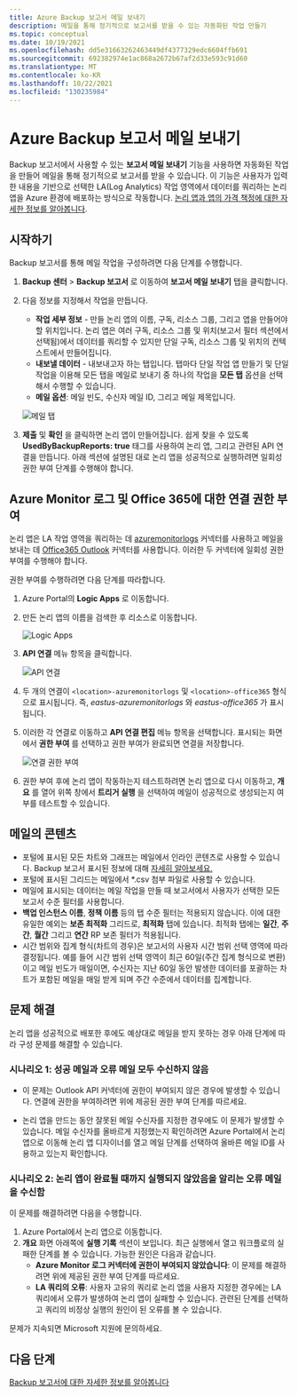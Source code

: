 ```yaml
---
title: Azure Backup 보고서 메일 보내기
description: 메일을 통해 정기적으로 보고서를 받을 수 있는 자동화된 작업 만들기
ms.topic: conceptual
ms.date: 10/19/2021
ms.openlocfilehash: dd5e31663262463449df4377329edc6604ffb691
ms.sourcegitcommit: 692382974e1ac868a2672b67af2d33e593c91d60
ms.translationtype: MT
ms.contentlocale: ko-KR
ms.lasthandoff: 10/22/2021
ms.locfileid: "130235984"
---
```

# <a name="email-azure-backup-reports"></a>Azure Backup 보고서 메일 보내기

Backup 보고서에서 사용할 수 있는 **보고서 메일 보내기** 기능을 사용하면 자동화된 작업을 만들어 메일을 통해 정기적으로 보고서를 받을 수 있습니다. 이 기능은 사용자가 입력한 내용을 기반으로 선택한 LA(Log Analytics) 작업 영역에서 데이터를 쿼리하는 논리 앱을 Azure 환경에 배포하는 방식으로 작동합니다. [논리 앱과 앱의 가격 책정에 대한 자세한 정보를 알아봅니다](https://azure.microsoft.com/pricing/details/logic-apps/).

## <a name="getting-started"></a>시작하기

Backup 보고서를 통해 메일 작업을 구성하려면 다음 단계를 수행합니다.

1.  **Backup 센터**  > **Backup 보고서** 로 이동하여 **보고서 메일 보내기** 탭을 클릭합니다.
2.  다음 정보를 지정해서 작업을 만듭니다.
    * **작업 세부 정보** - 만들 논리 앱의 이름, 구독, 리소스 그룹, 그리고 앱을 만들어야 할 위치입니다. 논리 앱은 여러 구독, 리소스 그룹 및 위치(보고서 필터 섹션에서 선택됨)에서 데이터를 쿼리할 수 있지만 단일 구독, 리소스 그룹 및 위치의 컨텍스트에서 만들어집니다.
    * **내보낼 데이터** - 내보내고자 하는 탭입니다. 탭마다 단일 작업 앱 만들기 및 단일 작업을 이용해 모든 탭을 메일로 보내기 중 하나의 작업을 **모든 탭** 옵션을 선택해서 수행할 수 있습니다.
    * **메일 옵션**: 메일 빈도, 수신자 메일 ID, 그리고 메일 제목입니다.

    ![메일 탭](./media/backup-azure-configure-backup-reports/email-tab.png)

3.  **제출** 및 **확인** 을 클릭하면 논리 앱이 만들어집니다. 쉽게 찾을 수 있도록 **UsedByBackupReports: true** 태그를 사용하여 논리 앱, 그리고 관련된 API 연결을 만듭니다. 아래 섹션에 설명된 대로 논리 앱을 성공적으로 실행하려면 일회성 권한 부여 단계를 수행해야 합니다.

## <a name="authorize-connections-to-azure-monitor-logs-and-office-365"></a>Azure Monitor 로그 및 Office 365에 대한 연결 권한 부여

논리 앱은 LA 작업 영역을 쿼리하는 데 [azuremonitorlogs](/connectors/azuremonitorlogs/) 커넥터를 사용하고 메일을 보내는 데 [Office365 Outlook](/connectors/office365connector/) 커넥터를 사용합니다. 이러한 두 커넥터에 일회성 권한 부여를 수행해야 합니다. 
 
권한 부여를 수행하려면 다음 단계를 따라합니다.

1.  Azure Portal의 **Logic Apps** 로 이동합니다.
2.  만든 논리 앱의 이름을 검색한 후 리소스로 이동합니다.

    ![Logic Apps](./media/backup-azure-configure-backup-reports/logic-apps.png)

3.  **API 연결** 메뉴 항목을 클릭합니다.

    ![API 연결](./media/backup-azure-configure-backup-reports/api-connections.png)

4.  두 개의 연결이 `<location>-azuremonitorlogs` 및 `<location>-office365` 형식으로 표시됩니다. 즉, _eastus-azuremonitorlogs_ 와 _eastus-office365_ 가 표시됩니다.
5.  이러한 각 연결로 이동하고 **API 연결 편집** 메뉴 항목을 선택합니다. 표시되는 화면에서 **권한 부여** 를 선택하고 권한 부여가 완료되면 연결을 저장합니다.

    ![연결 권한 부여](./media/backup-azure-configure-backup-reports/authorize-connections.png)

6.  권한 부여 후에 논리 앱이 작동하는지 테스트하려면 논리 앱으로 다시 이동하고, **개요** 를 열어 위쪽 창에서 **트리거 실행** 을 선택하여 메일이 성공적으로 생성되는지 여부를 테스트할 수 있습니다.

## <a name="contents-of-the-email"></a>메일의 콘텐츠

* 포털에 표시된 모든 차트와 그래프는 메일에서 인라인 콘텐츠로 사용할 수 있습니다. Backup 보고서 표시된 정보에 대해 [자세히 알아보세요.](configure-reports.md)
* 포털에 표시된 그리드는 메일에서 *.csv 첨부 파일로 사용할 수 있습니다.
* 메일에 표시되는 데이터는 메일 작업을 만들 때 보고서에서 사용자가 선택한 모든 보고서 수준 필터를 사용합니다.
* **백업 인스턴스 이름**, **정책 이름** 등의 탭 수준 필터는 적용되지 않습니다. 이에 대한 유일한 예외는 **보존 최적화** 그리드로, **최적화** 탭에 있습니다. 최적화 탭에는 **일간**, **주간**, **월간** 그리고 **연간** RP 보존 필터가 적용됩니다.
* 시간 범위와 집계 형식(차트의 경우)은 보고서의 사용자 시간 범위 선택 영역에 따라 결정됩니다. 예를 들어 시간 범위 선택 영역이 최근 60일(주간 집계 형식으로 변환)이고 메일 빈도가 매일이면, 수신자는 지난 60일 동안 발생한 데이터를 포괄하는 차트가 포함된 메일을 매일 받게 되며 주간 수준에서 데이터를 집계합니다.

## <a name="troubleshooting-issues"></a>문제 해결

논리 앱을 성공적으로 배포한 후에도 예상대로 메일을 받지 못하는 경우 아래 단계에 따라 구성 문제를 해결할 수 있습니다.

### <a name="scenario-1-receiving-neither-a-successful-email-nor-an-error-email"></a>시나리오 1: 성공 메일과 오류 메일 모두 수신하지 않음

* 이 문제는 Outlook API 커넥터에 권한이 부여되지 않은 경우에 발생할 수 있습니다. 연결에 권한을 부여하려면 위에 제공된 권한 부여 단계를 따르세요.

* 논리 앱을 만드는 동안 잘못된 메일 수신자를 지정한 경우에도 이 문제가 발생할 수 있습니다. 메일 수신자를 올바르게 지정했는지 확인하려면 Azure Portal에서 논리 앱으로 이동해 논리 앱 디자이너를 열고 메일 단계를 선택하여 올바른 메일 ID를 사용하고 있는지 확인합니다.

### <a name="scenario-2-receiving-an-error-email-that-says-that-the-logic-app-failed-to-execute-to-completion"></a>시나리오 2: 논리 앱이 완료될 때까지 실행되지 않았음을 알리는 오류 메일을 수신함

이 문제를 해결하려면 다음을 수행합니다.
1.  Azure Portal에서 논리 앱으로 이동합니다.
2.  **개요** 화면 아래쪽에 **실행 기록** 섹션이 보입니다. 최근 실행에서 열고 워크플로의 실패한 단계를 볼 수 있습니다. 가능한 원인은 다음과 같습니다.
    * **Azure Monitor 로그 커넥터에 권한이 부여되지 않았습니다**: 이 문제를 해결하려면 위에 제공된 권한 부여 단계를 따르세요.
    * **LA 쿼리의 오류**: 사용자 고유의 쿼리로 논리 앱을 사용자 지정한 경우에는 LA 쿼리에서 오류가 발생하여 논리 앱이 실패할 수 있습니다. 관련된 단계를 선택하고 쿼리의 비정상 실행의 원인이 된 오류를 볼 수 있습니다.

문제가 지속되면 Microsoft 지원에 문의하세요.

## <a name="next-steps"></a>다음 단계
[Backup 보고서에 대한 자세한 정보를 알아봅니다](./configure-reports.md)